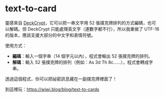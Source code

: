 # text-to-card

靈感來自 [DeckCrypt](https://github.com/ashfn/deckcrypt)，它可以把一串文字用 52 張撲克牌排列的方式編碼，也可以解碼。但 DeckCrypt 只能處理英文字（連數字都不行），所以我重做了 UTF-16 的版本，應該支援大部分的中文字和表情符號。

使用方式：

- **編碼**：輸入一個字串（14 個字元以內），程式會輸出 52 張撲克牌的排列。
- **解碼**：輸入 52 張撲克牌的排列（例如：As 3d Th 8c……），程式會轉成字串。

透過這個程式，你可以把祕密訊息藏在一副撲克牌裡面了！

到這裡玩：https://wiwi.blog/blog/text-to-cards

